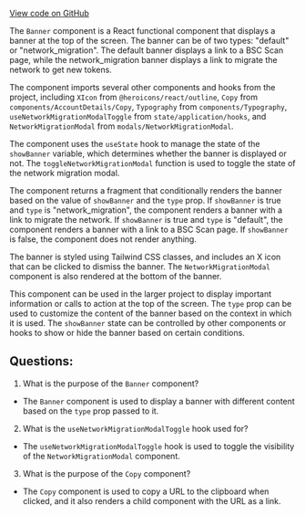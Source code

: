 [View code on GitHub](zoo-labs/zoo/blob/master/core/src/components/Banner/index.tsx)

The `Banner` component is a React functional component that displays a banner at the top of the screen. The banner can be of two types: "default" or "network_migration". The default banner displays a link to a BSC Scan page, while the network_migration banner displays a link to migrate the network to get new tokens. 

The component imports several other components and hooks from the project, including `XIcon` from `@heroicons/react/outline`, `Copy` from `components/AccountDetails/Copy`, `Typography` from `components/Typography`, `useNetworkMigrationModalToggle` from `state/application/hooks`, and `NetworkMigrationModal` from `modals/NetworkMigrationModal`.

The component uses the `useState` hook to manage the state of the `showBanner` variable, which determines whether the banner is displayed or not. The `toggleNetworkMigrationModal` function is used to toggle the state of the network migration modal.

The component returns a fragment that conditionally renders the banner based on the value of `showBanner` and the `type` prop. If `showBanner` is true and `type` is "network_migration", the component renders a banner with a link to migrate the network. If `showBanner` is true and `type` is "default", the component renders a banner with a link to a BSC Scan page. If `showBanner` is false, the component does not render anything.

The banner is styled using Tailwind CSS classes, and includes an X icon that can be clicked to dismiss the banner. The `NetworkMigrationModal` component is also rendered at the bottom of the banner.

This component can be used in the larger project to display important information or calls to action at the top of the screen. The `type` prop can be used to customize the content of the banner based on the context in which it is used. The `showBanner` state can be controlled by other components or hooks to show or hide the banner based on certain conditions.
## Questions: 
 1. What is the purpose of the `Banner` component?
- The `Banner` component is used to display a banner with different content based on the `type` prop passed to it.

2. What is the `useNetworkMigrationModalToggle` hook used for?
- The `useNetworkMigrationModalToggle` hook is used to toggle the visibility of the `NetworkMigrationModal` component.

3. What is the purpose of the `Copy` component?
- The `Copy` component is used to copy a URL to the clipboard when clicked, and it also renders a child component with the URL as a link.